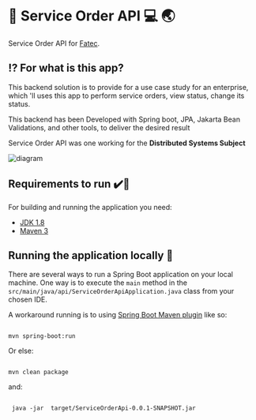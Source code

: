 #  :pushpin: Service Order API :computer: :earth_asia:

 Service Order API for [Fatec](https://www.fatecsaocaetano.edu.br/).

## :interrobang: For what is this app?
 This backend solution is to provide for a use case study for an enterprise,
 which 'll uses this app to perform service orders, view status, change its status.
 
 This backend has been Developed with Spring boot, JPA, Jakarta Bean Validations,
 and other tools, to deliver the desired result
 
 Service Order API was one working for the **Distributed Systems Subject**
 
 
![diagram](https://user-images.githubusercontent.com/63258483/114637645-3acac600-9ca0-11eb-97c4-3b26cb895a0b.png)

## Requirements to run :heavy_check_mark::running:
For building and running the application you need:

- [JDK 1.8](http://www.oracle.com/technetwork/java/javase/downloads/jdk8-downloads-2133151.html)
- [Maven 3](https://maven.apache.org)

## Running the application locally :running:

There are several ways to run a Spring Boot application on your local machine. One way is to execute the `main` method in the `src/main/java/api/ServiceOrderApiApplication.java` class from your chosen IDE.

A workaround running is to using [Spring Boot Maven plugin](https://docs.spring.io/spring-boot/docs/current/reference/html/build-tool-plugins-maven-plugin.html) like so:

```shell

mvn spring-boot:run

```

Or else: 

```shell

mvn clean package

```
and:


```shell

 java -jar  target/ServiceOrderApi-0.0.1-SNAPSHOT.jar

```

